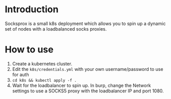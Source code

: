 # Introduction
Socksprox is a small k8s deployment which allows you to spin up a dynamic set of nodes with a loadbalanced socks proxies. 

# How to use
1. Create a kubernetes cluster. 
2. Edit the `k8s/credentials.yml` with your own username/password to use for auth
3. `cd k8s && kubectl apply -f .`
4. Wait for the loadbalancer to spin up. In burp, change the Network settings to use a SOCKS5 proxy with the loadbalancer IP and port 1080.  

